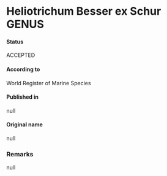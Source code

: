 Heliotrichum Besser ex Schur GENUS
=======

#### Status
ACCEPTED

#### According to
World Register of Marine Species

#### Published in
null

#### Original name
null

### Remarks
null